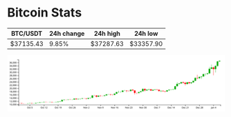 # Bitcoin Stats

BTC/USDT|24h change|24h high|24h low|
|---|---|---|---|
|$37135.43|9.85%|$37287.63|$33357.90|

<img src="./chart.svg">
